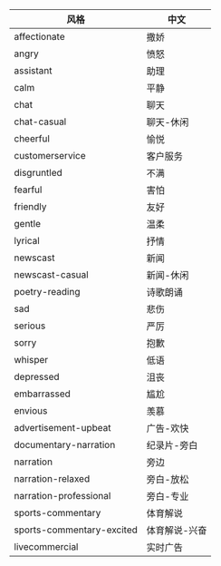 | 风格                      | 中文          |
| ------------------------- | ------------- |
| affectionate              | 撒娇          |
| angry                     | 愤怒          |
| assistant                 | 助理          |
| calm                      | 平静          |
| chat                      | 聊天          |
| chat-casual               | 聊天-休闲     |
| cheerful                  | 愉悦          |
| customerservice           | 客户服务      |
| disgruntled               | 不满          |
| fearful                   | 害怕          |
| friendly                  | 友好          |
| gentle                    | 温柔          |
| lyrical                   | 抒情          |
| newscast                  | 新闻          |
| newscast-casual           | 新闻-休闲     |
| poetry-reading            | 诗歌朗诵      |
| sad                       | 悲伤          |
| serious                   | 严厉          |
| sorry                     | 抱歉          |
| whisper                   | 低语          |
| depressed                 | 沮丧          |
| embarrassed               | 尴尬          |
| envious                   | 羡慕          |
| advertisement-upbeat      | 广告-欢快     |
| documentary-narration     | 纪录片-旁白   |
| narration                 | 旁边          |
| narration-relaxed         | 旁白-放松     |
| narration-professional    | 旁白-专业     |
| sports-commentary         | 体育解说      |
| sports-commentary-excited | 体育解说-兴奋 |
| livecommercial            | 实时广告      |
